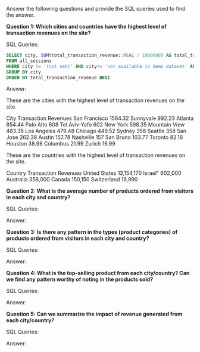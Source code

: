 Answer the following questions and provide the SQL queries used to find the answer.

    
**Question 1: Which cities and countries have the highest level of transaction revenues on the site?**


SQL Queries:

```sql
SELECT city, SUM(total_transaction_revenue::REAL / 1000000) AS total_transaction_revenue
FROM all_sessions
WHERE city != '(not set)' AND city!= 'not available in demo dataset' AND total_transaction_revenue IS NOT NULL
GROUP BY city
ORDER BY total_transaction_revenue DESC
```



Answer:

These are the cities with the highest level of transaction revenues on the site.

City	        Transaction Revenues
San Francisco	1564.32
Sunnyvale	    992.23
Atlanta	        854.44
Palo Alto	    608
Tel Aviv-Yafo	602
New York	    598.35
Mountain View	483.36
Los Angeles	    479.48
Chicago	        449.52
Sydney	        358
Seattle	        358
San Jose	    262.38
Austin	        157.78
Nashville	    157
San Bruno	    103.77
Toronto	        82.16
Houston	        38.98
Columbus	    21.99
Zurich	        16.99

These are the countries with the highest level of transaction revenues on the site.

Country        	Transaction Revenues
United States	13,154,170
Israel"	        602,000
Australia	    358,000
Canada        	150,150
Switzerland    	16,990


**Question 2: What is the average number of products ordered from visitors in each city and country?**


SQL Queries:



Answer:





**Question 3: Is there any pattern in the types (product categories) of products ordered from visitors in each city and country?**


SQL Queries:



Answer:





**Question 4: What is the top-selling product from each city/country? Can we find any pattern worthy of noting in the products sold?**


SQL Queries:



Answer:





**Question 5: Can we summarize the impact of revenue generated from each city/country?**

SQL Queries:



Answer:








